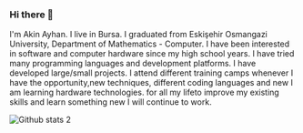 ### Hi there 👋

I'm Akin Ayhan. I live in Bursa. I graduated from Eskişehir Osmangazi University, Department of Mathematics - Computer. I have been interested in software and computer hardware since my high school years. I have tried many programming languages and development platforms. I have developed large/small projects. I attend different training camps whenever I have the opportunity,new techniques, different coding languages and new I am learning hardware technologies. for all my lifeto improve my existing skills and learn something new I will continue to work.


![Github stats 2](https://github-readme-stats.vercel.app/api?username=akinayhan&show_icons=true&theme=radical)

<!--
**akinayhan/akinayhan** is a ✨ _special_ ✨ repository because its `README.md` (this file) appears on your GitHub profile.

Here are some ideas to get you started:

- 🔭 I’m currently working on ...
- 🌱 I’m currently learning ...
- 👯 I’m looking to collaborate on ...
- 🤔 I’m looking for help with ...
- 💬 Ask me about ...
- 📫 How to reach me: ...
- 😄 Pronouns: ...
- ⚡ Fun fact: ...
-->
